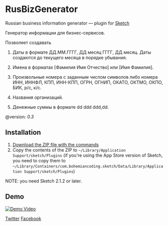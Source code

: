 RusBizGenerator
===============

Russian business information generator — plugin for [Sketch](http://www.bohemiancoding.com/sketch/)

Генератор информации для бизнес-сервисов.

Позволяет создавать

1. Даты в формате ДД.ММ.ГГГГ, ДД месяц ГГГГ, ДД месяц.
Даты создаются до текущего месяца в порядке убывания.

2. Имена в форматах [Фамилия Имя Отчество] или [Имя Фамилия].

3. Произвольные номера с заданным числом символов либо номера ИНН, ИННФЛ, КПП, ИНН-КПП, ОГРН, ОГНИП, ОКАТО, ОКТМО, ОКПО, БИК, р/с, к/с.

4. Названия организаций.

5. Денежные суммы в формате dd ddd ddd,dd.

@version: *0.3*


## Installation

1. [Download the ZIP file with the commands](https://github.com/parakee/RusBizGenerator/archive/master.zip)
2. Copy the contents of the ZIP to `~/Library/Application Support/sketch/Plugins` (if you're using the App Store version of Sketch, you need to copy them to `~/Library/Containers/com.bohemiancoding.sketch/Data/Library/Application Support/sketch/Plugins`)

NOTE: you need Sketch 2.1.2 or later.

## Demo

[![Demo Video](http://imageshack.com/a/img835/2597/o72s.png)](https://vimeo.com/96085059)

 
[Twitter](https://twitter.com/parakee140)
[Facebook](https://www.facebook.com/ramil.shaihutdinov)
